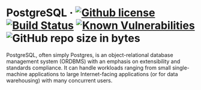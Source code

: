 # PostgreSQL &middot; [![Github license](https://img.shields.io/badge/License-Apache%202.0-purple.svg)](https://opensource.org/licenses/Apache-2.0) [![Build Status](https://travis-ci.org/Blahodatny/PostgreSQL.svg?branch=master)](https://travis-ci.org/Blahodatny/PostgreSQL) [![Known Vulnerabilities](https://snyk.io/test/github/Blahodatny/PostgreSQL/badge.svg?targetFile=build.gradle)](https://snyk.io/test/github/Blahodatny/PostgreSQL?targetFile=build.gradle) ![GitHub repo size in bytes](https://img.shields.io/github/repo-size/Blahodatny/PostgreSQL.svg?color=yellow)

PostgreSQL, often simply Postgres, is an object-relational database management system (ORDBMS) with an emphasis on extensibility and standards compliance. It can handle workloads ranging from small single-machine applications to large Internet-facing applications (or for data warehousing) with many concurrent users.